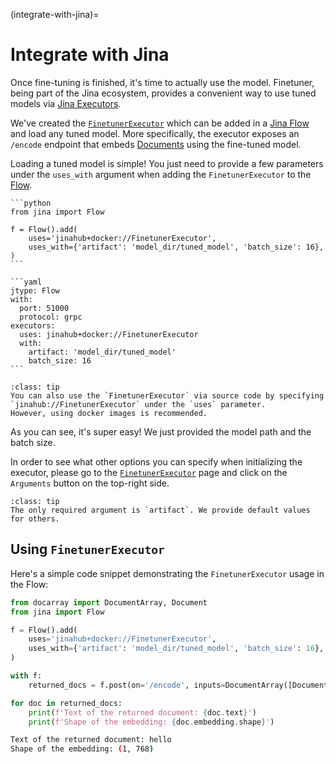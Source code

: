 (integrate-with-jina)=
# Integrate with Jina

Once fine-tuning is finished, it's time to actually use the model. 
Finetuner, being part of the Jina ecosystem, provides a convenient way to use tuned models via [Jina Executors](https://docs.jina.ai/fundamentals/executor/).

We've created the [`FinetunerExecutor`](https://hub.jina.ai/executor/13dzxycc) which can be added in a [Jina Flow](https://docs.jina.ai/fundamentals/flow/) and load any tuned model. 
More specifically, the executor exposes an `/encode` endpoint that embeds [Documents](https://docarray.jina.ai/fundamentals/document/) using the fine-tuned model.

Loading a tuned model is simple! You just need to provide a few parameters under the `uses_with` argument when adding the `FinetunerExecutor` to the [Flow]((https://docs.jina.ai/fundamentals/flow/)).

````{tab} Python
```python
from jina import Flow
	
f = Flow().add(
    uses='jinahub+docker://FinetunerExecutor',
    uses_with={'artifact': 'model_dir/tuned_model', 'batch_size': 16},
)
```
````
````{tab} YAML
```yaml
jtype: Flow
with:
  port: 51000
  protocol: grpc
executors:
  uses: jinahub+docker://FinetunerExecutor
  with:
    artifact: 'model_dir/tuned_model'
    batch_size: 16
```
````
```{admonition} FinetunerExecutor via source code
:class: tip
You can also use the `FinetunerExecutor` via source code by specifying `jinahub://FinetunerExecutor` under the `uses` parameter.
However, using docker images is recommended.
```

As you can see, it's super easy! We just provided the model path and the batch size.

In order to see what other options you can specify when initializing the executor, please go to the [`FinetunerExecutor`](https://hub.jina.ai/executor/13dzxycc) page and click on the `Arguments` button on the top-right side.

```{admonition} FinetunerExecutor parameters
:class: tip
The only required argument is `artifact`. We provide default values for others.
```


## Using `FinetunerExecutor`

Here's a simple code snippet demonstrating the `FinetunerExecutor` usage in the Flow:

```python
from docarray import DocumentArray, Document
from jina import Flow

f = Flow().add(
    uses='jinahub+docker://FinetunerExecutor',
    uses_with={'artifact': 'model_dir/tuned_model', 'batch_size': 16},
)

with f:
    returned_docs = f.post(on='/encode', inputs=DocumentArray([Document(text='hello')]))

for doc in returned_docs:
    print(f'Text of the returned document: {doc.text}')
    print(f'Shape of the embedding: {doc.embedding.shape}')
```
```bash
Text of the returned document: hello
Shape of the embedding: (1, 768)
```
